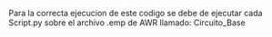 Para la correcta ejecucion de este codigo se debe de ejecutar cada Script.py sobre el archivo .emp de AWR llamado: Circuito_Base
